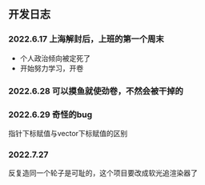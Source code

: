 ## 开发日志

### 2022.6.17 上海解封后，上班的第一个周末
- 个人政治倾向被定死了
- 开始努力学习，开卷

### 2022.6.28 可以摸鱼就使劲卷，不然会被干掉的


### 2022.6.29 奇怪的bug

指针下标赋值与vector下标赋值的区别

### 2022.7.27

反复造同一个轮子是可耻的，这个项目要改成软光追渲染器了